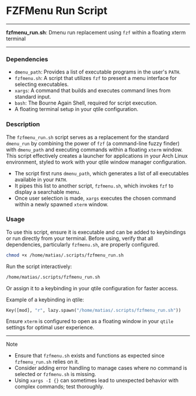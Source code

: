 # FZFMenu Run Script

---

**fzfmenu_run.sh**: Dmenu run replacement using `fzf` within a floating xterm terminal

---

### Dependencies

- `dmenu_path`: Provides a list of executable programs in the user's `PATH`.
- `fzfmenu.sh`: A script that utilizes `fzf` to present a menu interface for selecting executables.
- `xargs`: A command that builds and executes command lines from standard input.
- `bash`: The Bourne Again Shell, required for script execution.
- A floating terminal setup in your qtile configuration.

### Description

The `fzfmenu_run.sh` script serves as a replacement for the standard `dmenu_run` by combining the power of `fzf` (a command-line fuzzy finder) with `dmenu_path` and executing commands within a floating `xterm` window. This script effectively creates a launcher for applications in your Arch Linux environment, styled to work with your qtile window manager configuration.

- The script first runs `dmenu_path`, which generates a list of all executables available in your `PATH`.
- It pipes this list to another script, `fzfmenu.sh`, which invokes `fzf` to display a searchable menu.
- Once user selection is made, `xargs` executes the chosen command within a newly spawned `xterm` window.

### Usage

To use this script, ensure it is executable and can be added to keybindings or run directly from your terminal. Before using, verify that all dependencies, particularly `fzfmenu.sh`, are properly configured.

```bash
chmod +x /home/matias/.scripts/fzfmenu_run.sh
```

Run the script interactively:

```bash
/home/matias/.scripts/fzfmenu_run.sh
```

Or assign it to a keybinding in your qtile configuration for faster access.

Example of a keybinding in qtile:

```python
Key([mod], "r", lazy.spawn("/home/matias/.scripts/fzfmenu_run.sh"))
```

Ensure `xterm` is configured to open as a floating window in your `qtile` settings for optimal user experience.

---

> [!NOTE]
> - Ensure that `fzfmenu.sh` exists and functions as expected since `fzfmenu_run.sh` relies on it.
> - Consider adding error handling to manage cases where no command is selected or `fzfmenu.sh` is missing.
> - Using `xargs -I {}` can sometimes lead to unexpected behavior with complex commands; test thoroughly.